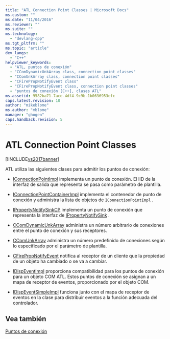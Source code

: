 ```yaml
---
title: "ATL Connection Point Classes | Microsoft Docs"
ms.custom: ""
ms.date: "11/04/2016"
ms.reviewer: ""
ms.suite: ""
ms.technology: 
  - "devlang-cpp"
ms.tgt_pltfrm: ""
ms.topic: "article"
dev_langs: 
  - "C++"
helpviewer_keywords: 
  - "ATL, puntos de conexión"
  - "CComDynamicUnkArray class, connection point classes"
  - "CComUnkArray class, connection point classes"
  - "CFirePropNotifyEvent class"
  - "CFirePropNotifyEvent class, connection point classes"
  - "puntos de conexión [C++], clases ATL"
ms.assetid: 9582ba71-7ace-4df4-9c9b-1b0636953efc
caps.latest.revision: 10
author: "mikeblome"
ms.author: "mblome"
manager: "ghogen"
caps.handback.revision: 5
---
```

# ATL Connection Point Classes
[!INCLUDE[vs2017banner](../assembler/inline/includes/vs2017banner.md)]

ATL utiliza las siguientes clases para admitir los puntos de conexión:  
  
-   [IConnectionPointImpl](../atl/reference/iconnectionpointimpl-class.md) implementa un punto de conexión.  El IID de la interfaz de salida que representa se pasa como parámetro de plantilla.  
  
-   [IConnectionPointContainerImpl](../atl/reference/iconnectionpointcontainerimpl-class.md) implementa el contenedor de punto de conexión y administra la lista de objetos de `IConnectionPointImpl` .  
  
-   [IPropertyNotifySinkCP](../atl/reference/ipropertynotifysinkcp-class.md) implementa un punto de conexión que representa la interfaz de [IPropertyNotifySink](http://msdn.microsoft.com/library/windows/desktop/ms692638) .  
  
-   [CComDynamicUnkArray](../atl/reference/ccomdynamicunkarray-class.md) administra un número arbitrario de conexiones entre el punto de conexión y sus receptores.  
  
-   [CComUnkArray](../atl/reference/ccomunkarray-class.md) administra un número predefinido de conexiones según lo especificado por el parámetro de plantilla.  
  
-   [CFirePropNotifyEvent](../atl/reference/cfirepropnotifyevent-class.md) notifica al receptor de un cliente que la propiedad de un objeto ha cambiado o se va a cambiar.  
  
-   [IDispEventImpl](../atl/reference/idispeventimpl-class.md) proporciona compatibilidad para los puntos de conexión para un objeto COM ATL.  Estos puntos de conexión se asignan a un mapa de receptor de eventos, proporcionado por el objeto COM.  
  
-   [IDispEventSimpleImpl](../atl/reference/idispeventsimpleimpl-class.md) funciona junto con el mapa de receptor de eventos en la clase para distribuir eventos a la función adecuada del controlador.  
  
## Vea también  
 [Puntos de conexión](../atl/atl-connection-points.md)